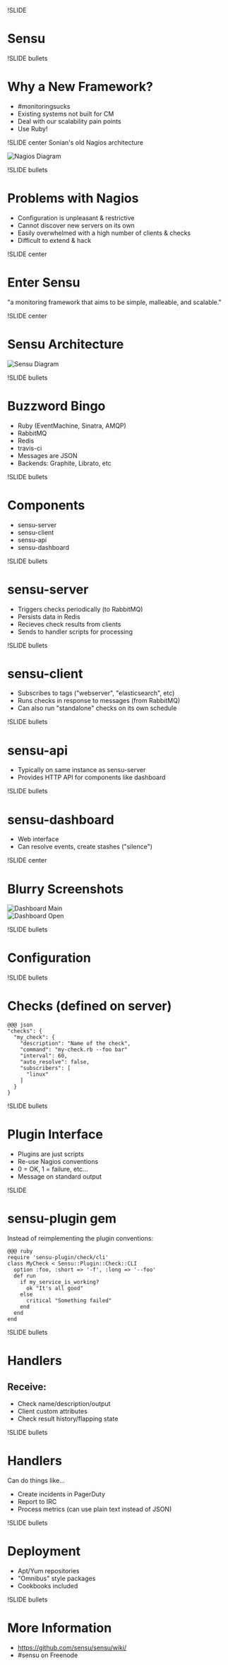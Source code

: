 !SLIDE
# Sensu #

!SLIDE bullets
# Why a New Framework? #

* \#monitoringsucks
* Existing systems not built for CM
* Deal with our scalability pain points
* Use Ruby!

!SLIDE center
Sonian's old Nagios architecture

![Nagios Diagram](nagios-diagram.png)

!SLIDE bullets
# Problems with Nagios #

* Configuration is unpleasant & restrictive
* Cannot discover new servers on its own
* Easily overwhelmed with a high number of clients & checks
* Difficult to extend & hack

!SLIDE center
# Enter Sensu

"a monitoring framework that aims to be simple, malleable, and scalable."

!SLIDE center
# Sensu Architecture #

![Sensu Diagram](sensu-diagram.png)

!SLIDE bullets
# Buzzword Bingo #
* Ruby (EventMachine, Sinatra, AMQP)
* RabbitMQ
* Redis
* travis-ci
* Messages are JSON
* Backends: Graphite, Librato, etc

!SLIDE bullets
# Components #
* sensu-server
* sensu-client
* sensu-api
* sensu-dashboard

!SLIDE bullets
# sensu-server #
* Triggers checks periodically (to RabbitMQ)
* Persists data in Redis
* Recieves check results from clients
* Sends to handler scripts for processing

!SLIDE bullets
# sensu-client #
* Subscribes to tags ("webserver", "elasticsearch", etc)
* Runs checks in response to messages (from RabbitMQ)
* Can also run "standalone" checks on its own schedule

!SLIDE bullets
# sensu-api #
* Typically on same instance as sensu-server
* Provides HTTP API for components like dashboard

!SLIDE bullets
# sensu-dashboard #
* Web interface
* Can resolve events, create stashes ("silence")

!SLIDE center
# Blurry Screenshots #

![Dashboard Main](dashboard-main.png)  
![Dashboard Open](dashboard-open.png)

!SLIDE bullets
# Configuration #

!SLIDE bullets
# Checks (defined on server) #

    @@@ json
    "checks": {
      "my_check": {
        "description": "Name of the check",
        "command": "my-check.rb --foo bar"
        "interval": 60,
        "auto_resolve": false,
        "subscribers": [
          "linux"
        ]
      }
    }

!SLIDE bullets
# Plugin Interface #

* Plugins are just scripts
* Re-use Nagios conventions
* 0 = OK, 1 = failure, etc...
* Message on standard output

!SLIDE
# sensu-plugin gem #

Instead of reimplementing the plugin conventions:

    @@@ ruby
    require 'sensu-plugin/check/cli'
    class MyCheck < Sensu::Plugin::Check::CLI
      option :foo, :short => '-f', :long => '--foo'
      def run
        if my_service_is_working?
          ok "It's all good"
        else
          critical "Something failed"
        end
      end
    end

!SLIDE bullets
# Handlers #

## Receive: ##

* Check name/description/output
* Client custom attributes
* Check result history/flapping state

!SLIDE bullets
# Handlers #

Can do things like...

* Create incidents in PagerDuty
* Report to IRC
* Process metrics (can use plain text instead of JSON)

!SLIDE bullets
# Deployment #
* Apt/Yum repositories
* "Omnibus" style packages
* Cookbooks included

!SLIDE bullets
# More Information #
* https://github.com/sensu/sensu/wiki/
* \#sensu on Freenode
